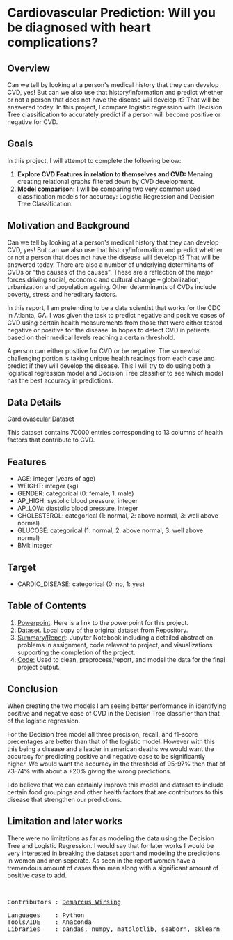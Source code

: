 # Cardiovascular Prediction: Will you be diagnosed with heart complications?

## Overview

Can we tell by looking at a person's medical history that they can develop CVD, yes! But can we also use that history/information and predict whether or not a person that does not have the disease will develop it? That will be answered today. In this project, I compare logistic regression with Decision Tree classification to accurately predict if a person will become positive or negative for CVD.

## Goals

In this project, I will attempt to complete the following below:
<ol>
<li><b>Explore CVD Features in relation to themselves and CVD:</b> Menaing creating relational graphs filtered down by CVD development.</li>
<li><b>Model comparison:</b> I will be comparing two very common used classification models for accuracy: Logistic Regression and Decision Tree Classification.</li>
</ol>

## Motivation and Background

Can we tell by looking at a person's medical history that they can develop CVD, yes! But can we also use that history/information and predict whether or not a person that does not have the disease will develop it? That will be answered today. There are also a number of underlying determinants of CVDs or "the causes of the causes". These are a reflection of the major forces driving social, economic and cultural change – globalization, urbanization and population ageing. Other determinants of CVDs include poverty, stress and hereditary factors.

In this report, I am pretending to be a data scientist that works for the CDC in Atlanta, GA. I was given the task to predict negative and positive cases of CVD using certain health measurements from those that were either tested negative or positive for the disease. In hopes to detect CVD in patients based on their medical levels reaching a certain threshold.

A person can either positive for CVD or be negative. The somewhat challenging portion is taking unique health readings from each case and predict if they will develop the disease. This I will try to do using both a logistical regression model and Decision Tree classifier to see which model has the best accuracy in predictions.

## Data Details

<a href=https://www.kaggle.com/sulianova/cardiovascular-disease-dataset>Cardiovascular Dataset</a>

This dataset contains 70000 entries corresponding to 13 columns of health factors that contribute to CVD.

## Features
- AGE:  integer (years of age)
- WEIGHT: integer (kg)
- GENDER: categorical (0: female, 1: male)
- AP_HIGH: systolic blood pressure, integer
- AP_LOW: diastolic blood pressure, integer 
- CHOLESTEROL: categorical (1: normal, 2: above normal, 3: well above normal)
- GLUCOSE: categorical (1: normal, 2: above normal, 3: well above normal)
- BMI: integer

## Target
- CARDIO_DISEASE:  categorical (0: no, 1: yes)

## Table of Contents

<ol>
  <li><a href=https://github.com/marcusw0602/DATA_602_Intro_DataAnalysis_and_Machine_Learning/blob/master/Assignments%26Projects/Logistic-Decision-Tree/Predicting%20CVD%20Positivity%20%26%20Negativity.pptx>Powerpoint</a>. Here is a link to the powerpoint for this project.</li>
  <li><a href=https://github.com/marcusw0602/DATA_602_Intro_DataAnalysis_and_Machine_Learning/blob/master/Assignments%26Projects/Logistic-Decision-Tree/Cardio.csv>Dataset</a>. Local copy of the original dataset from Repository.</li>
  <li><a href=https://github.com/marcusw0602/DATA_602_Intro_DataAnalysis_and_Machine_Learning/blob/master/Assignments%26Projects/Logistic-Decision-Tree/Summary.ipynb>Summary/Report</a>: Jupyter Notebook including a detailed abstract on problems in assignment, code relevant to project, and visualizations supporting the completion of the project. </li>
  <li> <a href=https://github.com/marcusw0602/DATA_602_Intro_DataAnalysis_and_Machine_Learning/blob/master/Assignments%26Projects/Logistic-Decision-Tree/code.ipynb>Code:</a> Used to clean, preprocess/report, and model the data for the final project output. </li>
</ol>

## Conclusion
When creating the two models I am seeing better performance in identifying positive and negative case of CVD in the Decision Tree classifier than that of the logistic regression. 

For the Decision tree model all three precision, recall, and f1-score precentages are better than that of the logistic model. However with this this being a disease and a leader in american deaths we would want the accuracy for predicting positive and negative case to be significantly higher. We would want the accuracy in the threshold of 95-97% then that of 73-74% with about a +20% giving the wrong predictions. 

I do believe that we can certainly improve this model and dataset to include certain food groupings and other health factors that are contributors to this disease that strengthen our predictions.  

## Limitation and later works

There were no limitations as far as modeling the data using the Decision Tree and Logistic Regression. I would say that for later works I would be very interested in breaking the dataset apart and modeling the predictions in women and men seperate. As seen in the report women have a tremendous amount of cases than men along with a significant amount of positive case to add. 

<br>
<pre>
Contributors : <a href=https://github.com/marcusw0602>Demarcus Wirsing</a>
</pre>

<pre>
Languages    : Python
Tools/IDE    : Anaconda
Libraries    : pandas, numpy, matplotlib, seaborn, sklearn
</pre>

